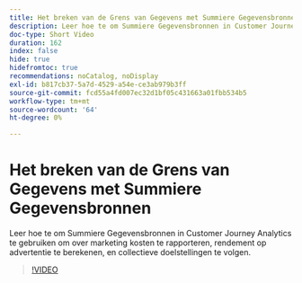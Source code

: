 ```yaml
---
title: Het breken van de Grens van Gegevens met Summiere Gegevensbronnen
description: Leer hoe te om Summiere Gegevensbronnen in Customer Journey Analytics te gebruiken om over marketing kosten te rapporteren, rendement op advertentie te berekenen, en collectieve doelstellingen te volgen.
doc-type: Short Video
duration: 162
index: false
hide: true
hidefromtoc: true
recommendations: noCatalog, noDisplay
exl-id: b817cb37-5a7d-4529-a54e-ce3ab979b3ff
source-git-commit: fcd55a4fd007ec32d1bf05c431663a01fbb534b5
workflow-type: tm+mt
source-wordcount: '64'
ht-degree: 0%

---
```


# Het breken van de Grens van Gegevens met Summiere Gegevensbronnen

Leer hoe te om Summiere Gegevensbronnen in Customer Journey Analytics te gebruiken om over marketing kosten te rapporteren, rendement op advertentie te berekenen, en collectieve doelstellingen te volgen.

<!-- 72_S103_3442450_161_breaking-data-limits-with-summary-data-sources -->
>[!VIDEO](https://video.tv.adobe.com/v/3458347/?learn=on&enablevpops=true)
